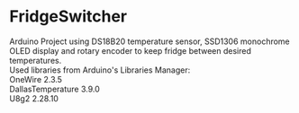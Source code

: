 # FridgeSwitcher
Arduino Project using DS18B20 temperature sensor, SSD1306 monochrome OLED display and rotary encoder to keep fridge between desired temperatures.  
Used libraries from Arduino's Libraries Manager:  
OneWire 2.3.5  
DallasTemperature 3.9.0  
U8g2 2.28.10  
